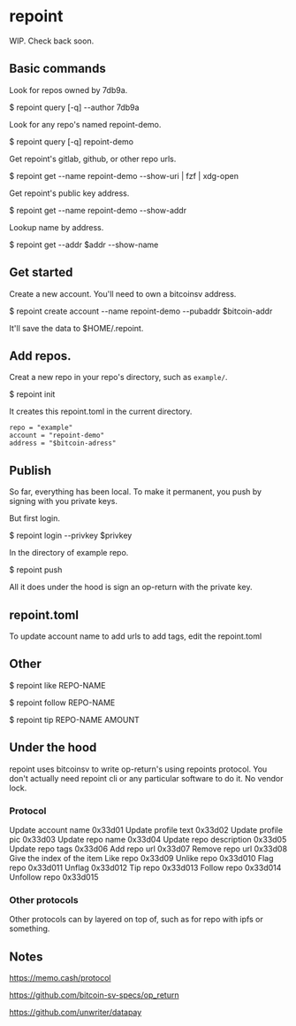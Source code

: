 # repoint

WIP. Check back soon.

## Basic commands

Look for repos owned by 7db9a.

$ repoint query [-q] --author 7db9a

Look for any repo's named repoint-demo.

$ repoint query [-q] repoint-demo

Get repoint's gitlab, github, or other repo urls.

$ repoint get --name repoint-demo --show-uri | fzf | xdg-open

Get repoint's public key address.

$ repoint get --name repoint-demo --show-addr

Lookup name by address.

$ repoint get --addr $addr --show-name

## Get started

Create a new account. You'll need to own a bitcoinsv address.

$ repoint create account --name repoint-demo --pubaddr $bitcoin-addr

It'll save the data to $HOME/.repoint.

## Add repos.

Creat a new repo in your repo's directory, such as `example/`.

$ repoint init

It creates this repoint.toml in the current directory.

```
repo = "example"
account = "repoint-demo"
address = "$bitcoin-adress"
```

## Publish 

So far, everything has been local. To make it permanent, you push by signing with you private keys.

But first login.

$ repoint login --privkey $privkey

In the directory of example repo.

$ repoint push

All it does under the hood is sign an op-return with the private key.

## repoint.toml

To update account name to add urls to add tags, edit the repoint.toml

## Other

$ repoint like REPO-NAME

$ repoint follow REPO-NAME

$ repoint tip REPO-NAME AMOUNT

## Under the hood

repoint uses bitcoinsv to write op-return's using repoints protocol. You don't actually need repoint cli or any particular software to do it. No vendor lock.

### Protocol

Update account name               0x33d01
Update profile text               0x33d02
Update profile pic                0x33d03
Update repo name                  0x33d04
Update repo description           0x33d05
Update repo tags                  0x33d06
Add repo url                      0x33d07
Remove repo url                   0x33d08  Give the index of the item
Like repo                         0x33d09
Unlike repo                       0x33d010
Flag repo                         0x33d011
Unflag                            0x33d012
Tip repo                          0x33d013
Follow repo                       0x33d014
Unfollow repo                     0x33d015

### Other protocols

Other protocols can by layered on top of, such as for repo with ipfs or something.

## Notes

https://memo.cash/protocol

https://github.com/bitcoin-sv-specs/op_return

https://github.com/unwriter/datapay
